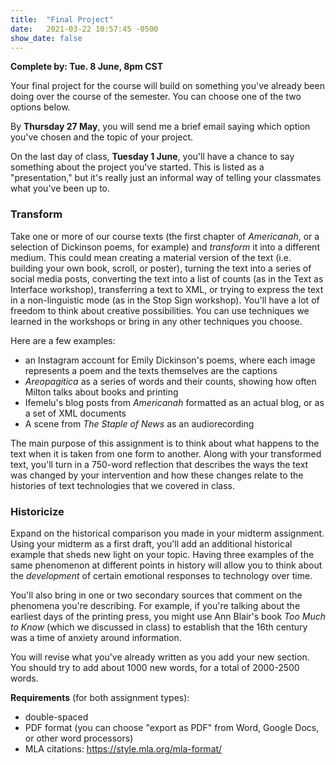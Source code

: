 ```yaml
---
title:  "Final Project"
date:   2021-03-22 10:57:45 -0500
show_date: false
---
```


**Complete by: Tue. 8 June, 8pm CST**

Your final project for the course will build on something you've already been doing over the course of the semester. You can choose one of the two options below.

By **Thursday 27 May**, you will send me a brief email saying which option you've chosen and the topic of your project.

On the last day of class, **Tuesday 1 June**, you'll have a chance to say something about the project you've started. This is listed as a "presentation," but it's really just an informal way of telling your classmates what you've been up to.

### Transform

Take one or more of our course texts (the first chapter of *Americanah*, or a selection of Dickinson poems, for example) and *transform* it into a different medium. This could mean creating a material version of the text (i.e. building your own book, scroll, or poster), turning the text into a series of social media posts, converting the text into a list of counts (as in the Text as Interface workshop), transferring a text to XML, or trying to express the text in a non-linguistic mode (as in the Stop Sign workshop). You'll have a lot of freedom to think about creative possibilities. You can use techniques we learned in the workshops or bring in any other techniques you choose.

Here are a few examples:

- an Instagram account for Emily Dickinson's poems, where each image represents a poem and the texts themselves are the captions
- *Areopagitica* as a series of words and their counts, showing how often Milton talks about books and printing
- Ifemelu's blog posts from *Americanah* formatted as an actual blog, or as a set of XML documents
- A scene from *The Staple of News* as an audiorecording

The main purpose of this assignment is to think about what happens to the text when it is taken from one form to another. Along with your transformed text, you'll turn in a 750-word reflection that describes the ways the text was changed by your intervention and how these changes relate to the histories of text technologies that we covered in class.

### Historicize

Expand on the historical comparison you made in your midterm assignment. Using your midterm as a first draft, you'll add an additional historical example that sheds new light on your topic. Having three examples of the same phenomenon at different points in history will allow you to think about the *development* of certain emotional responses to technology over time.

You'll also bring in one or two secondary sources that comment on the phenomena you're describing. For example, if you're talking about the earliest days of the printing press, you might use Ann Blair's book *Too Much to Know* (which we discussed in class) to establish that the 16th century was a time of anxiety around information.

You will revise what you've already written as you add your new section. You should try to add about 1000 new words, for a total of 2000-2500 words.

**Requirements** (for both assignment types):

- double-spaced
- PDF format (you can choose "export as PDF" from Word, Google Docs, or other word processors)
- MLA citations: <https://style.mla.org/mla-format/>

